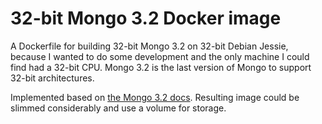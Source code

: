 # 32-bit Mongo 3.2 Docker image

A Dockerfile for building 32-bit Mongo 3.2 on 32-bit Debian Jessie, because I wanted to do some development and the only machine I could find had a 32-bit CPU. Mongo 3.2 is the last version of Mongo to support 32-bit architectures.

Implemented based on [the Mongo 3.2 docs](https://www.mongodb.com/docs/v3.2/tutorial/install-mongodb-on-linux/). Resulting image could be slimmed considerably and use a volume for storage.
